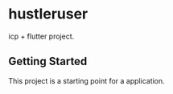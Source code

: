 # hustleruser
icp + flutter project.

## Getting Started

This project is a starting point for a application.


